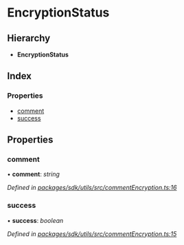 # EncryptionStatus

## Hierarchy

* **EncryptionStatus**

## Index

### Properties

* [comment]()
* [success]()

## Properties

### comment

• **comment**: _string_

_Defined in_ [_packages/sdk/utils/src/commentEncryption.ts:16_](https://github.com/celo-org/celo-monorepo/blob/master/packages/sdk/utils/src/commentEncryption.ts#L16)

### success

• **success**: _boolean_

_Defined in_ [_packages/sdk/utils/src/commentEncryption.ts:15_](https://github.com/celo-org/celo-monorepo/blob/master/packages/sdk/utils/src/commentEncryption.ts#L15)

